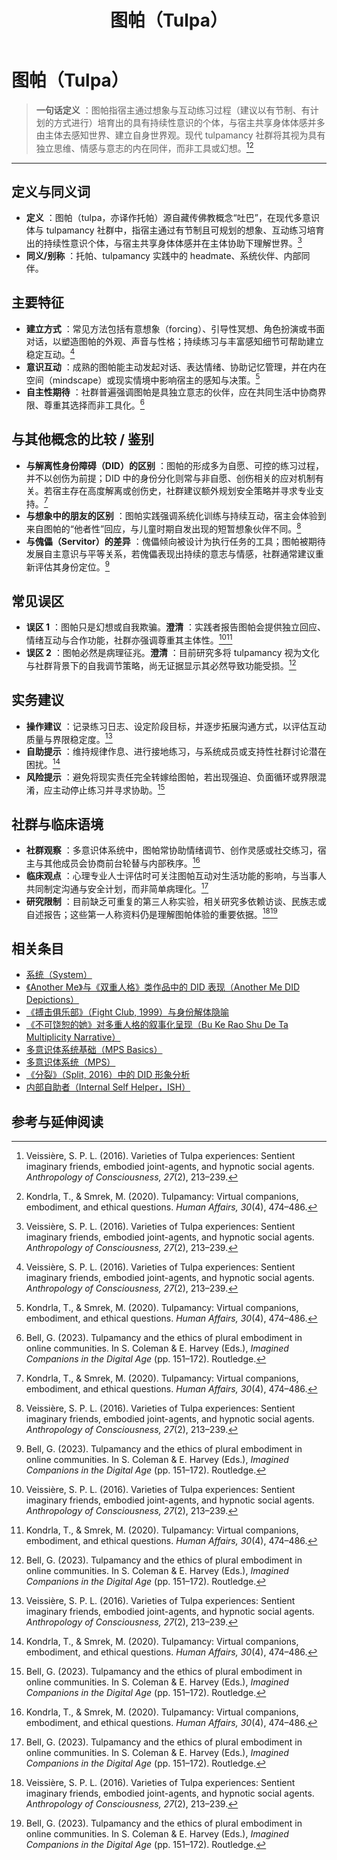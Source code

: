 ﻿---
title: 图帕（Tulpa）
topic: 角色与身份
tags:
  - 角色与身份
  - 多重意识体
updated: 2025-01-17
comments: true
---

# 图帕（Tulpa）
> **一句话定义** ：图帕指宿主通过想象与互动练习过程（建议以有节制、有计划的方式进行）培育出的具有持续性意识的个体，与宿主共享身体体感并多由主体去感知世界、建立自身世界观。现代 tulpamancy 社群将其视为具有独立思维、情感与意志的内在同伴，而非工具或幻想。[^veissiere2016][^kondrla2020]

---

## 定义与同义词

- **定义** ：图帕（tulpa，亦译作托帕）源自藏传佛教概念“吐巴”，在现代多意识体与 tulpamancy 社群中，指宿主通过有节制且可规划的想象、互动练习培育出的持续性意识个体，与宿主共享身体体感并在主体协助下理解世界。[^veissiere2016]
- **同义/别称** ：托帕、tulpamancy 实践中的 headmate、系统伙伴、内部同伴。

## 主要特征

- **建立方式** ：常见方法包括有意想象（forcing）、引导性冥想、角色扮演或书面对话，以塑造图帕的外观、声音与性格；持续练习与丰富感知细节可帮助建立稳定互动。[^veissiere2016]
- **意识互动** ：成熟的图帕能主动发起对话、表达情绪、协助记忆管理，并在内在空间（mindscape）或现实情境中影响宿主的感知与决策。[^kondrla2020]
- **自主性期待** ：社群普遍强调图帕是具独立意志的伙伴，应在共同生活中协商界限、尊重其选择而非工具化。[^bell2023]

## 与其他概念的比较 / 鉴别

- **与解离性身份障碍（DID）的区别** ：图帕的形成多为自愿、可控的练习过程，并不以创伤为前提；DID 中的身份分化则常与非自愿、创伤相关的应对机制有关。若宿主存在高度解离或创伤史，社群建议额外规划安全策略并寻求专业支持。[^kondrla2020]
- **与想象中的朋友的区别** ：图帕实践强调系统化训练与持续互动，宿主会体验到来自图帕的“他者性”回应，与儿童时期自发出现的短暂想象伙伴不同。[^veissiere2016]
- **与傀儡（Servitor）的差异** ：傀儡倾向被设计为执行任务的工具；图帕被期待发展自主意识与平等关系，若傀儡表现出持续的意志与情感，社群通常建议重新评估其身份定位。[^bell2023]

## 常见误区

- **误区 1** ：图帕只是幻想或自我欺骗。**澄清** ：实践者报告图帕会提供独立回应、情绪互动与合作功能，社群亦强调尊重其主体性。[^veissiere2016][^kondrla2020]
- **误区 2** ：图帕必然是病理征兆。**澄清** ：目前研究多将 tulpamancy 视为文化与社群背景下的自我调节策略，尚无证据显示其必然导致功能受损。[^bell2023]

## 实务建议

- **操作建议** ：记录练习日志、设定阶段目标，并逐步拓展沟通方式，以评估互动质量与界限稳定度。[^veissiere2016]
- **自助提示** ：维持规律作息、进行接地练习，与系统成员或支持性社群讨论潜在困扰。[^kondrla2020]
- **风险提示** ：避免将现实责任完全转嫁给图帕，若出现强迫、负面循环或界限混淆，应主动停止练习并寻求协助。[^bell2023]

## 社群与临床语境

- **社群观察** ：多意识体系统中，图帕常协助情绪调节、创作灵感或社交练习，宿主与其他成员会协商前台轮替与内部秩序。[^kondrla2020]
- **临床观点** ：心理专业人士评估时可关注图帕互动对生活功能的影响，与当事人共同制定沟通与安全计划，而非简单病理化。[^bell2023]
- **研究限制** ：目前缺乏可重复的第三人称实验，相关研究多依赖访谈、民族志或自述报告；这些第一人称资料仍是理解图帕体验的重要依据。[^veissiere2016][^bell2023]

## 相关条目

- [系统（System）](System.md)
- [《Another Me》与《双重人格》类作品中的 DID 表现（Another Me DID Depictions）](Another-Me-DID-Depictions.md)
- [《搏击俱乐部》（Fight Club, 1999）与身份解体隐喻](Fight-Club-1999-Identity-Metaphor.md)
- [《不可饶恕的她》对多重人格的叙事化呈现（Bu Ke Rao Shu De Ta Multiplicity Narrative）](Bu-Ke-Raoshu-De-Ta-Multiplicity-Narrative.md)
- [多意识体系统基础（MPS Basics）](Mps-Basics.md)
- [多意识体系统（MPS）](Multiple_Personality_System.md)
- [《分裂》（Split, 2016）中的 DID 形象分析](Split-2016-DID-Representation.md)
- [内部自助者（Internal Self Helper，ISH）](Internal-Self-Helper-ISH.md)

## 参考与延伸阅读

[^veissiere2016]: Veissière, S. P. L. (2016). Varieties of Tulpa experiences: Sentient imaginary friends, embodied joint-agents, and hypnotic social agents. *Anthropology of Consciousness, 27*(2), 213–239.
[^kondrla2020]: Kondrla, T., & Smrek, M. (2020). Tulpamancy: Virtual companions, embodiment, and ethical questions. *Human Affairs, 30*(4), 474–486.
[^bell2023]: Bell, G. (2023). Tulpamancy and the ethics of plural embodiment in online communities. In S. Coleman & E. Harvey (Eds.), *Imagined Companions in the Digital Age* (pp. 151–172). Routledge.
